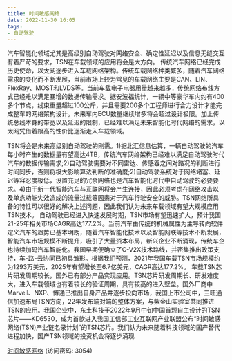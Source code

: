 ```yaml
---
title: 时间敏感网络
date: 2022-11-30 16:05
tags:
- 自动驾驶
---
```

汽车智能化领域尤其是高级别自动驾驶对网络安全、确定性延迟以及信息无缝交互有着严苛的要求，TSN在车载领域的应用将会是大方向。
传统汽车网络已经完成历史使命，以太网逐步进入车载网络架构。传统车载网络种类繁多，随着汽车网络需求的变化而不断发展，当前市场上较为常见的车载网络主要是CAN、LIN、FlexRay、MOST和LVDS等。当前车载电子电器用量越来越多，传统网络布线方式已经难以满足暴增的数据传输需求。据安波福统计，一辆中等豪华车内约有400多个节点，线束重量超过100公斤，并且需要200多个工程师进行合力设计才能完成整车的网络架构设计。未来车内ECU数量继续增多将会超过设计极限。加上传统总线本身的带宽以及延迟的限制，已经难以满足未来智能化时代网络的需求，以太网凭借着跟高的性价比逐渐走入车载领域。
<!-- more -->
TSN将会是未来高级别自动驾驶的刚需。1)据北汇信息估算，一辆自动驾驶的汽车每小时产生的数据量有望高达4TB，传统汽车网络架构已经难以满足自动驾驶时代汽车的数据传输需求;2)自动驾驶需要对不同雷达、传感器之间对路况的判断进行时间同步，否则将极大影响算法判断的准确度;2)自动驾驶系统对于网络堵塞、延迟等容忍度极低，设置充足的冗余网络也是汽车智能化时代中自动驾驶的必要要求。4)由于新一代智能汽车与互联网将会产生连接，因此必须考虑在网络攻击以及单点功能失效造成的流量过载等因素对于汽车行驶安全的威胁。TSN网络所具备的特性可以很好的解决上述问题，因此我们认为未来车载领域有望大规模应用TSN技术。
自动驾驶已经进入快速发展时期，TSN市场有望迅速扩大，预计我国21-25年相关市场CAGR高达177.2%。当前汽车由传统的机械属性为主导转向软件定义汽车的趋势已基本明朗，随着汽车智能化技术以及智能网联等技术不断发展，智能汽车市场规模不断提升，吸引了大量资本布局，新兴企业不断涌现，传统车企也持续加码汽车智能化。我国早期便确立了C-V2X技术路线，并密集推出政策支持，车-路-云协同已初具雏形。根据我们预测，2021年我国车载TSN市场规模约为1293万美元，2025年有望增长至6.7亿美元，CAGR高达177.2%。
车载TSN芯片研发周期较长，国外已有部分产品实现应用。TSN芯片研发周期长、研发难度大，进入车载领域也有着较长的验证周期，具有较高的进入壁垒。国外厂商中Marvell、NXP、博通已推出自身产品并逐步投向市场，我国上市公司中，三旺通信加速布局TSN方向，22年发布端对端的整体方案，与紫金山实验室共同推进TSN的应用。我国企业中，东土科技于2022年9月中旬中国首颗自主设计的TSN芯片——KD6530，成为首款进入我国工信部工业互联网产业联盟公布“时间敏感网络(TSN)产业链名录计划”的TSN芯片。我们认为未来随着科技领域的国产替代进程加快，国产TSN领域的投资机会将逐步涌现

[时间敏感网络](https://url12.ctfile.com/f/3948612-738822464-4f5b36?p=3054)
(访问密码: 3054)

